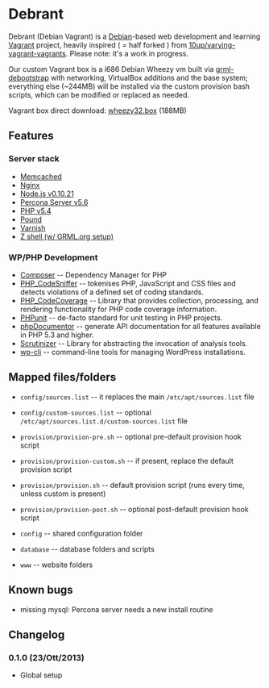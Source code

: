 # Debrant 

Debrant (Debian Vagrant) is a [Debian](https://debian.org)-based web development and learning [Vagrant](http://vagrantup.com) project, heavily inspired ( = half forked ) from [10up/varying-vagrant-vagrants](https://github.com/10up/varying-vagrant-vagrants). Please note: it's a work in progress.

Our custom Vagrant box is a i686 Debian Wheezy vm built via [grml-debootstrap](http://grml.org/grml-debootstrap/) with networking, VirtualBox additions and the base system; everything else (~244MB) will be installed via the custom provision bash scripts, which can be modified or replaced as needed.

Vagrant box direct download: [wheezy32.box](http://tools.swergroup.com/downloads/wheezy32.box) (188MB)

## Features

### Server stack

* [Memcached](http://memcached.org)
* [Nginx](http://nginx.org)
* [Node.js v0.10.21](http://nodejs.org)
* [Percona Server v5.6](http://www.percona.com/software/percona-server)
* [PHP v5.4](http://php.net)
* [Pound](http://www.apsis.ch/pound)
* [Varnish](https://www.varnish-cache.org)
* [Z shell (w/ GRML.org setup)](http://grml.org/zsh/)

### WP/PHP Development

* [Composer](http://getcomposer.org/) -- Dependency Manager for PHP
* [PHP_CodeSniffer](https://github.com/squizlabs/PHP_CodeSniffer) -- tokenises PHP, JavaScript and CSS files and detects violations of a defined set of coding standards.
* [PHP_CodeCoverage](https://github.com/sebastianbergmann/php-code-coverage) -- Library that provides collection, processing, and rendering functionality for PHP code coverage information.
* [PHPunit](https://github.com/sebastianbergmann/phpunit/) -- de-facto standard for unit testing in PHP projects.
* [phpDocumentor](http://phpdoc.org/) -- generate API documentation for all features available in PHP 5.3 and higher.
* [Scrutinizer](https://github.com/scrutinizer-ci/scrutinizer) -- Library for abstracting the invocation of analysis tools.
* [wp-cli](wp-cli.org) -- command-line tools for managing WordPress installations.


## Mapped files/folders

* `config/sources.list` -- it replaces the main `/etc/apt/sources.list` file
* `config/custom-sources.list` -- optional `/etc/apt/sources.list.d/custom-sources.list` file
* `provision/provision-pre.sh` -- optional pre-default provision hook script
* `provision/provision-custom.sh` -- if present, replace the default provision script
* `provision/provision.sh` -- default provision script (runs every time, unless custom is present)
* `provision/provision-post.sh` -- optional post-default provision hook script

* `config` -- shared configuration folder
* `database` -- database folders and scripts
* `www` -- website folders

## Known bugs

* missing mysql: Percona server needs a new install routine


## Changelog

### 0.1.0 (23/Ott/2013)

* Global setup

